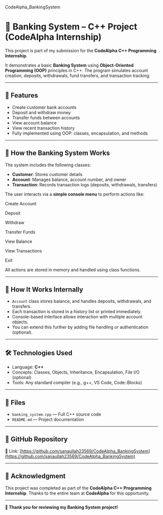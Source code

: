 CodeAlpha_BankingSystem

# 🏦 Banking System – C++ Project (CodeAlpha Internship)

This project is part of my submission for the **CodeAlpha C++ Programming Internship**.

It demonstrates a basic **Banking System** using **Object-Oriented Programming (OOP)** principles in C++. The program simulates account creation, deposits, withdrawals, fund transfers, and transaction tracking.

---

## 🎯 Features

- Create customer bank accounts
- Deposit and withdraw money
- Transfer funds between accounts
- View account balance
- View recent transaction history
- Fully implemented using OOP: classes, encapsulation, and methods

---

## 💼 How the Banking System Works

The system includes the following classes:

- **Customer**: Stores customer details
- **Account**: Manages balance, account number, and owner
- **Transaction**: Records transaction logs (deposits, withdrawals, transfers)

The user interacts via a **simple console menu** to perform actions like:

Create Account

Deposit

Withdraw

Transfer Funds

View Balance

View Transactions

Exit



All actions are stored in memory and handled using class functions.

---

## 🧠 How It Works Internally

- `Account` class stores balance, and handles deposits, withdrawals, and transfers.
- Each transaction is stored in a history list or printed immediately.
- Console-based interface allows interaction with multiple account objects.
- You can extend this further by adding file handling or authentication (optional).

---

## 🛠️ Technologies Used

- Language: **C++**
- Concepts: Classes, Objects, Inheritance, Encapsulation, File I/O (optional)
- Tools: Any standard compiler (e.g., g++, VS Code, Code::Blocks)

---

## 📂 Files

- `banking_system.cpp` — Full C++ source code
- `README.md` — Project documentation

---





## 🔗 GitHub Repository

📌 Link: [https://github.com/sanaullah23569/CodeAlpha_BankingSystem](https://github.com/sanaullah23569/CodeAlpha_BankingSystem)

---

## 📣 Acknowledgment

This project was completed as part of the **CodeAlpha C++ Programming Internship**. Thanks to the entire team at **CodeAlpha** for this opportunity.


---

**🎉 Thank you for reviewing my Banking System project!**
